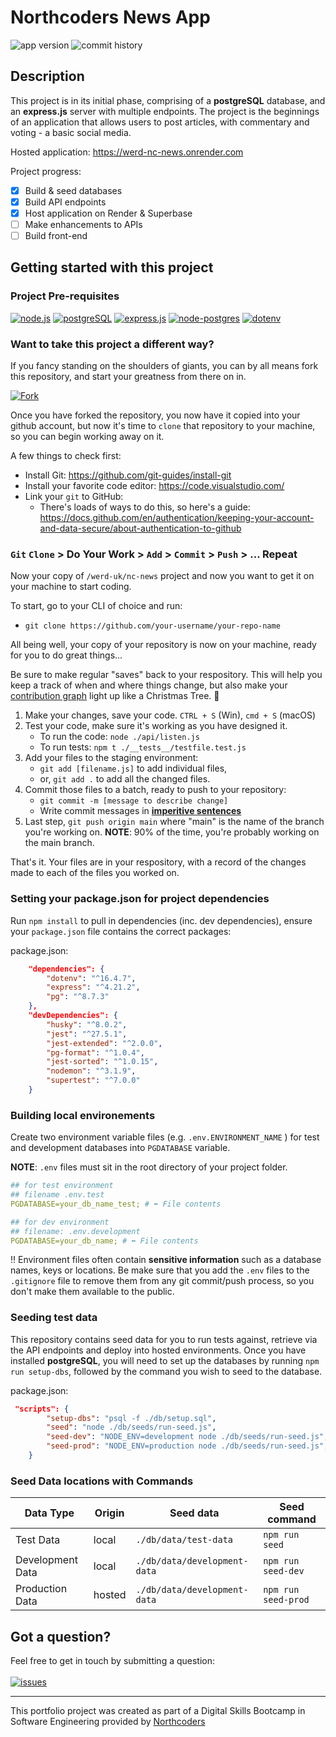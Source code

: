 # Northcoders News App

![app version](https://img.shields.io/github/package-json/version/werd-uk/nc-news?style=flat-square) ![commit history](https://img.shields.io/github/last-commit/werd-uk/nc-news/main?style=flat-square)

## Description

This project is in its initial phase, comprising of a **postgreSQL** database, and an **express.js** server with multiple endpoints. The project is the beginnings of an application that allows users to post articles, with commentary and voting - a basic social media.

Hosted application: https://werd-nc-news.onrender.com

Project progress:

-   [x] Build & seed databases
-   [x] Build API endpoints
-   [x] Host application on Render & Superbase
-   [ ] Make enhancements to APIs
-   [ ] Build front-end

## Getting started with this project

### Project Pre-requisites

[![node.js](https://img.shields.io/badge/node.js-v22.12.0-417e38?style=flat-square&logo=node.js)](https://nodejs.org/en/download) [![postgreSQL](https://img.shields.io/badge/postgreSQL-v16.6.0-4169E1?style=flat-square&logo=postgresql&logoColor=white)](https://www.postgresql.org/download/linux/ubuntu/) [![express.js](https://img.shields.io/badge/express.js-v4.21.2-000000?style=flat-square&logo=postgresql&logoColor=white)](https://expressjs.com/) [![node-postgres](https://img.shields.io/badge/node--postgres-8.7.3-blue?style=flat-square)](https://node-postgres.com/) [![dotenv](https://img.shields.io/badge/.ENV-8.7.3-ECD53F?style=flat-square&logo=.ENV&logoColor=white)](https://www.npmjs.com/package/dotenv)

### Want to take this project a different way?

If you fancy standing on the shoulders of giants, you can by all means fork this repository, and start your greatness from there on in.

[![Fork](https://img.shields.io/github/forks/werd-uk/nc-news?style=for-the-badge&logo=git&logoColor=white&label=fork%20me)](https://github.com/werd-uk/nc-news/fork)

Once you have forked the repository, you now have it copied into your github account, but now it's time to `clone` that repository to your machine, so you can begin working away on it.

A few things to check first:

-   Install Git: https://github.com/git-guides/install-git
-   Install your favorite code editor: https://code.visualstudio.com/
-   Link your `git` to GitHub:
    -   There's loads of ways to do this, so here's a guide: https://docs.github.com/en/authentication/keeping-your-account-and-data-secure/about-authentication-to-github

### `Git` `Clone` > Do Your Work > `Add` > `Commit` > `Push` > ... Repeat

Now your copy of `/werd-uk/nc-news` project and now you want to get it on your machine to start coding.

To start, go to your CLI of choice and run:

-   `git clone https://github.com/your-username/your-repo-name`

All being well, your copy of your repository is now on your machine, ready for you to do great things...

Be sure to make regular "saves" back to your respository. This will help you keep a track of when and where things change, but also make your [contribution graph](https://docs.github.com/assets/cb-35216/mw-1440/images/help/profile/contributions-graph.webp) light up like a Christmas Tree. 🎄

1. Make your changes, save your code. `CTRL + S` (Win), `cmd + S` (macOS)
2. Test your code, make sure it's working as you have designed it.
    - To run the code: `node ./api/listen.js`
    - To run tests: `npm t ./__tests__/testfile.test.js`
3. Add your files to the staging environment:
    - `git add [filename.js]` to add individual files,
    - or, `git add .` to add all the changed files.
4. Commit those files to a batch, ready to push to your repository:
    - `git commit -m [message to describe change]`
    - Write commit messages in **[imperitive sentences](https://www.grammarly.com/blog/sentences/imperative-sentences/)**
5. Last step, `git push origin main` where "main" is the name of the branch you're working on. **NOTE**: 90% of the time, you're probably working on the main branch.

That's it. Your files are in your respository, with a record of the changes made to each of the files you worked on.

### Setting your package.json for project dependencies

Run `npm install` to pull in dependencies (inc. dev dependencies), ensure your `package.json` file contains the correct packages:

package.json:

```json
    "dependencies": {
        "dotenv": "^16.4.7",
        "express": "^4.21.2",
        "pg": "^8.7.3"
    },
    "devDependencies": {
        "husky": "^8.0.2",
        "jest": "^27.5.1",
        "jest-extended": "^2.0.0",
        "pg-format": "^1.0.4",
        "jest-sorted": "^1.0.15",
        "nodemon": "^3.1.9",
        "supertest": "^7.0.0"
    }
```

### Building local environements

Create two environment variable files (e.g. `.env.ENVIRONMENT_NAME` ) for test and development databases into `PGDATABASE` variable.

**NOTE**: `.env` files must sit in the root directory of your project folder.

```YAML
## for test environment
## filename .env.test
PGDATABASE=your_db_name_test; # ⬅️ File contents

## for dev environment
## filename: .env.development
PGDATABASE=your_db_name; # ⬅️ File contents
```

‼️ Environment files often contain **sensitive information** such as a database names, keys or locations. Be make sure that you add the `.env` files to the `.gitignore` file to remove them from any git commit/push process, so you don't make them available to the public.

### Seeding test data

This repository contains seed data for you to run tests against, retrieve via the API endpoints and deploy into hosted environments. Once you have installed **postgreSQL**, you will need to set up the databases by running `npm run setup-dbs`, followed by the command you wish to seed to the database.

package.json:

```json
 "scripts": {
        "setup-dbs": "psql -f ./db/setup.sql",
        "seed": "node ./db/seeds/run-seed.js",
        "seed-dev": "NODE_ENV=development node ./db/seeds/run-seed.js",
        "seed-prod": "NODE_ENV=production node ./db/seeds/run-seed.js",
    }
```

### Seed Data locations with Commands

| Data Type        | Origin | Seed data                    | Seed command        |
| ---------------- | ------ | ---------------------------- | ------------------- |
| Test Data        | local  | `./db/data/test-data`        | `npm run seed`      |
| Development Data | local  | `./db/data/development-data` | `npm run seed-dev`  |
| Production Data  | hosted | `./db/data/development-data` | `npm run seed-prod` |

## Got a question?

Feel free to get in touch by submitting a question: </br> </br>[![issues](https://img.shields.io/github/issues/werd-uk/nc-news?style=for-the-badge)](https://github.com/werd-uk/nc-news/issues/new?template=question-about--nc-news.md)

---

This portfolio project was created as part of a Digital Skills Bootcamp in Software Engineering provided by [Northcoders](https://northcoders.com/)
